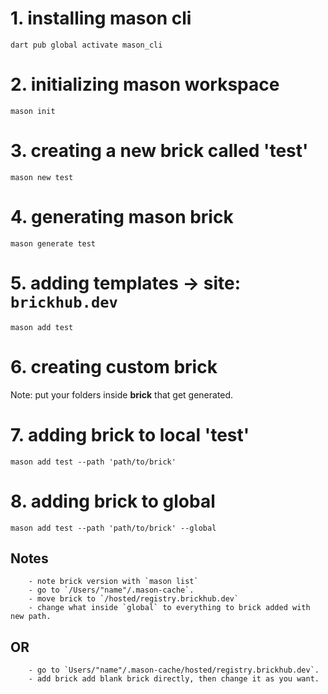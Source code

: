 # 1. installing mason cli
```
dart pub global activate mason_cli
```
# 2. initializing mason workspace
```
mason init
```
# 3. creating a new brick called 'test'
```
mason new test
```
# 4. generating mason brick
``` 
mason generate test 
```
# 5. adding templates -> site: `brickhub.dev`
```
mason add test
```
# 6. creating custom brick
Note: put your folders inside __brick__ that get generated.
# 7. adding brick to local 'test'
```
mason add test --path 'path/to/brick'
```
# 8. adding brick to global
```
mason add test --path 'path/to/brick' --global
```
## Notes
        - note brick version with `mason list`
        - go to `/Users/"name"/.mason-cache`.
        - move brick to `/hosted/registry.brickhub.dev`
        - change what inside `global` to everything to brick added with new path.
## OR
        - go to `Users/"name"/.mason-cache/hosted/registry.brickhub.dev`.
        - add brick add blank brick directly, then change it as you want.

